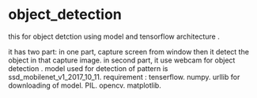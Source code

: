 # object_detection
 this for object detction using model and tensorflow architecture  .
 
 it has two part:
 in one part, capture screen from window then it detect the object in that capture image.
 in second part, it use webcam for object detection .
 model used for detection of pattern is ssd_mobilenet_v1_2017_10_11.
 requirement :
 tenserflow.
 numpy.
 urllib for downloading of model.
 PIL.
 opencv.
 matplotlib.
